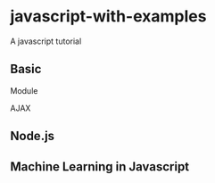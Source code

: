 # javascript-with-examples
A javascript tutorial

## Basic

Module

AJAX

## Node.js


## Machine Learning in Javascript
